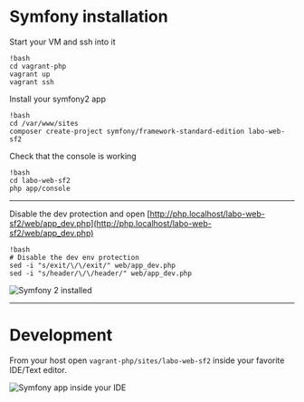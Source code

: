 # Symfony installation

Start your VM and ssh into it

    !bash
    cd vagrant-php
    vagrant up
    vagrant ssh

Install your symfony2 app

    !bash
    cd /var/www/sites
    composer create-project symfony/framework-standard-edition labo-web-sf2

Check that the console is working

    !bash
    cd labo-web-sf2
    php app/console

---

Disable the dev protection and open [http://php.localhost/labo-web-sf2/web/app_dev.php](http://php.localhost/labo-web-sf2/web/app_dev.php)

    !bash
    # Disable the dev env protection
    sed -i "s/exit/\/\/exit/" web/app_dev.php
    sed -i "s/header/\/\/header/" web/app_dev.php

![Symfony 2 installed](http://i.imgur.com/Mzv0IKQ.png)

---

# Development

From your host open `vagrant-php/sites/labo-web-sf2` inside your favorite IDE/Text editor.

![Symfony app inside your IDE](http://i.imgur.com/imqzec2.png)

